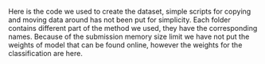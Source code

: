 Here is the code we used to create the dataset, simple scripts for copying and moving data around has not been put for simplicity.
Each folder contains different part of the method we used, they have the corresponding names.
Because of the submission memory size limit we have not put the weights of model that can be found online, however the weights for the classification are here.
